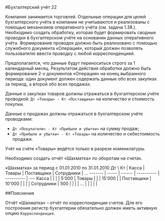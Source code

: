 #Бухгалтерский учёт 22

Компания занимается торговлей. Отдельные операции для целей бухгалтерского учёта в компании не учитываются и реализованы с помощью механизмов оперативного учёта (см. задача 1.38.). Необходимо создать обработку, которая будет формировать сводные проводки в бухгалтерском учёте на основании данных оперативного учёта. Формирование проводок должно быть реализовано с помощью служебного документа «Операция», который должен позволять пользователю ввести проводку с любой корреспонденцией.

Предполагается, что данные будут переноситься строго за 1 календарный месяц. Результатом действия обработки должно быть формирование 2-х документов «Операция» на конец выбранного периода: один документ должен содержать данные обо всех закупках за период, а второй обо всех продажах.

Данные о закупках товаров должны отражаться в бухгалтерском учёте проводкой:
`Дт «Товары» - Кт «Поставщики»` на количество и стоимость покупки.

Данные о продажах должны отражаться в бухгалтерском учёте проводками:
- `Дт «Покупатели» - Кт «Прибыли и убытки»` на сумму продаж;
- `Дт «Прибыли и убытки» - Кт «Товары»` на количество и себестоимость продажи.

Учёт на счёте «Товары» ведётся только в разрезе номенклатуры.

Необходимо создать отчёт «Шахматка» по оборотам на счетах.

«Шахматка» за период с 01.01.2010 по 31.01.2010
Дт \ Кт | Касса | Товары | Поставщики | Сотрудники | ...
------- | ----- | ------ | ---------- | ---------- | ---
Касса | | | | 5'000 | 
Товары | | | 15'000 | | 
Поставщики | 10'000 | | | | 
Сотрудники | 500 | | | | 
... | | | | | 

##Пояснения

Отчёт «Шахматка» – отчёт по корреспонденции счетов. Для его построения регистр бухгалтерии обязательно должен иметь активную опцию `Корреспонденция`.
